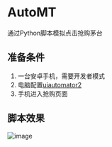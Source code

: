 # AutoMT
通过Python脚本模拟点击抢购茅台

## 准备条件
1. 一台安卓手机，需要开发者模式
2. 电脑配置[uiautomator2](https://github.com/openatx/uiautomator2)
3. 手机进入抢购页面

## 脚本效果
![image](https://github.com/ChenFromNB/AutoMT/blob/main/demo.gif)
